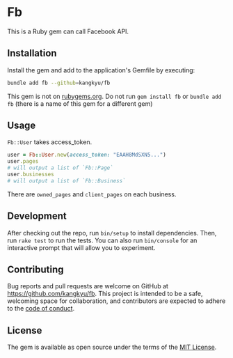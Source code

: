# Fb

This is a Ruby gem can call Facebook API.

## Installation

Install the gem and add to the application's Gemfile by executing:

```bash
bundle add fb --github=kangkyu/fb
```

This gem is not on [rubygems.org](https://rubygems.org). Do not run `gem install fb` or `bundle add fb` (there is a name of this gem for a different gem)

## Usage

`Fb::User` takes access_token.
```rb
user = Fb::User.new(access_token: "EAAH8MdSXN5...")
user.pages
# will output a list of `Fb::Page`
user.businesses
# will output a list of `Fb::Business`
```

There are `owned_pages` and `client_pages` on each business.

## Development

After checking out the repo, run `bin/setup` to install dependencies. Then, run `rake test` to run the tests. You can also run `bin/console` for an interactive prompt that will allow you to experiment.

## Contributing

Bug reports and pull requests are welcome on GitHub at https://github.com/kangkyu/fb. This project is intended to be a safe, welcoming space for collaboration, and contributors are expected to adhere to the [code of conduct](https://github.com/kangkyu/fb/blob/master/CODE_OF_CONDUCT.md).

## License

The gem is available as open source under the terms of the [MIT License](https://opensource.org/licenses/MIT).

